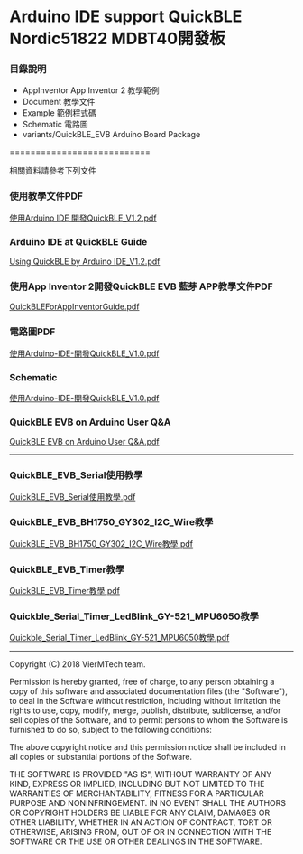 Arduino IDE support QuickBLE Nordic51822 MDBT40開發板
===========================

### 目錄說明

* AppInventor App Inventor 2 	教學範例
* Document					教學文件
* Example						範例程式碼
* Schematic					電路圖
* variants/QuickBLE_EVB		Arduino Board Package

===========================


相關資料請參考下列文件

### 使用教學文件PDF
[使用Arduino IDE 開發QuickBLE_V1.2.pdf](https://github.com/VierMTech/QuickBLE_Nrf51822_Arduino_IDE/blob/master/%E4%BD%BF%E7%94%A8Arduino%20IDE%20%E9%96%8B%E7%99%BCQuickBLE_V1.2.pdf "教學")

### Arduino IDE at QuickBLE Guide
[Using QuickBLE by Arduino IDE_V1.2.pdf](https://github.com/VierMTech/QuickBLE_Nrf51822_Arduino_IDE/blob/master/Using%20QuickBLE%20by%20Arduino%20IDE_V1.2.pdf "Guide")

### 使用App Inventor 2開發QuickBLE EVB 藍芽 APP教學文件PDF
[QuickBLEForAppInventorGuide.pdf](https://github.com/VierMTech/QuickBLE_Nrf51822_Arduino_IDE/blob/master/QuickBLEForAppInventorGuide.pdf "QuickBLEForAppInventorGuide.pdf")


### 電路圖PDF
[使用Arduino-IDE-開發QuickBLE_V1.0.pdf](https://github.com/VierMTech/QuickBLE_Nrf51822_Arduino_IDE/blob/master/QuickBLE%20V11%20-%202018%2008%2017.pdf "電路圖")

### Schematic
[使用Arduino-IDE-開發QuickBLE_V1.0.pdf](https://github.com/VierMTech/QuickBLE_Nrf51822_Arduino_IDE/blob/master/QuickBLE%20V11%20-%202018%2008%2017.pdf "Schematic")

### QuickBLE EVB on Arduino User Q&A
[QuickBLE EVB on Arduino User Q&A.pdf](https://github.com/VierMTech/QuickBLE_Nrf51822_Arduino_IDE/blob/master/QuickBLE%20EVB%20on%20Arduino%20User%20Q%26A.pdf "QuickBLE EVB on Arduino User Q&A")

--------------------------------------
### QuickBLE_EVB_Serial使用教學
[QuickBLE_EVB_Serial使用教學.pdf](https://github.com/VierMTech/QuickBLE_Nrf51822_Arduino_IDE/blob/master/QuickBLE_EVB_Serial%E4%BD%BF%E7%94%A8%E6%95%99%E5%AD%B8.pdf "QuickBLE_EVB_Serial使用教學.pdf")

### QuickBLE_EVB_BH1750_GY302_I2C_Wire教學
[QuickBLE_EVB_BH1750_GY302_I2C_Wire教學.pdf](https://github.com/VierMTech/QuickBLE_Nrf51822_Arduino_IDE/blob/master/QuickBLE_EVB_BH1750_GY302_I2C_Wire%E6%95%99%E5%AD%B8.pdf "QuickBLE_EVB_BH1750_GY302_I2C_Wire教學.pdf")

### QuickBLE_EVB_Timer教學
[QuickBLE_EVB_Timer教學.pdf](https://github.com/VierMTech/QuickBLE_Nrf51822_Arduino_IDE/blob/master/QuickBLE_EVB_Timer%E6%95%99%E5%AD%B8.pdf "QuickBLE_EVB_Timer教學.pdf")

### Quickble_Serial_Timer_LedBlink_GY-521_MPU6050教學
[Quickble_Serial_Timer_LedBlink_GY-521_MPU6050教學.pdf](https://github.com/VierMTech/QuickBLE_Nrf51822_Arduino_IDE/blob/master/Document/Quickble_Serial_Timer_LedBlink_GY-521_MPU6050%E6%95%99%E5%AD%B8.pdf "Quickble_Serial_Timer_LedBlink_GY-521_MPU6050教學.pdf")


--------------------------------------

Copyright (C) 2018 VierMTech team.

Permission is hereby granted, free of charge, to any person obtaining a copy of this software and associated documentation files (the "Software"), to deal in the Software without restriction, including without limitation the rights to use, copy, modify, merge, publish, distribute, sublicense, and/or sell copies of the Software, and to permit persons to whom the Software is furnished to do so, subject to the following conditions:

The above copyright notice and this permission notice shall be included in all copies or substantial portions of the Software.

THE SOFTWARE IS PROVIDED "AS IS", WITHOUT WARRANTY OF ANY KIND, EXPRESS OR IMPLIED, INCLUDING BUT NOT LIMITED TO THE WARRANTIES OF MERCHANTABILITY, FITNESS FOR A PARTICULAR PURPOSE AND NONINFRINGEMENT. IN NO EVENT SHALL THE AUTHORS OR COPYRIGHT HOLDERS BE LIABLE FOR ANY CLAIM, DAMAGES OR OTHER LIABILITY, WHETHER IN AN ACTION OF CONTRACT, TORT OR OTHERWISE, ARISING FROM, OUT OF OR IN CONNECTION WITH THE SOFTWARE OR THE USE OR OTHER DEALINGS IN THE SOFTWARE.
